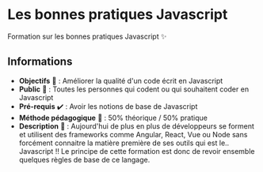 # Les bonnes pratiques Javascript
Formation sur les bonnes pratiques Javascript ✨

## Informations
- **Objectifs** :dart: : Améliorer la qualité d'un code écrit en Javascript
- **Public** :two_men_holding_hands: : Toutes les personnes qui codent ou qui souhaitent coder en Javascript
- **Pré-requis** :heavy_check_mark: : Avoir les notions de base de Javascript
- **Méthode pédagogique** :game_die: : 50% théorique / 50% pratique
- **Description** :bookmark: : Aujourd'hui de plus en plus de développeurs se forment et utilisent des frameworks comme Angular, React, Vue ou Node sans forcément connaitre la matière première de ses outils qui est le.. Javascript !! Le principe de cette formation est donc de revoir ensemble quelques règles de base de ce langage.
